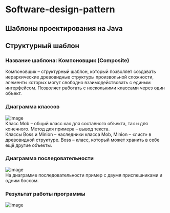 # Software-design-pattern
## Шаблоны проектирования на Java
## Структурный шаблон
### Название шаблона: Компоновщик (Composite)
Компоновщик – структурный шаблон, который позволяет создавать иерархические древовидные структуры произвольной сложности, элементы которых могут свободно взаимодействовать с единым интерфейсом. Позволяет работать с несколькими классами через один объект.   
### Диаграмма классов    
![image](https://github.com/GarlicRoll/Software-design-pattern/assets/75137969/c56e2ffe-f5f6-4dec-a877-3eb76c0386d5)    
Класс Mob – общий класс как для составного объекта, так и для конечного. Метод для примера – вывод текста.    
Классы Boss и Minion – наследники класса Mob, Minion – «лист» в древовидной структуре. Boss – класс, который может хранить в себе ещё другие объекты.    
### Диаграмма последовательности
![image](https://github.com/GarlicRoll/Software-design-pattern/assets/75137969/a271a29c-6d35-4b91-9ed7-4e1c8cfc63a9)    
На диаграмме последовательности пример с двумя приспешниками и одним боссом.
### Результат работы программы
![image](https://github.com/GarlicRoll/Software-design-pattern/assets/75137969/35337f64-016a-4b5b-8fea-2f4fee4fead7)    

